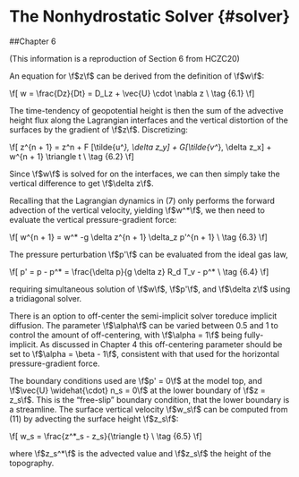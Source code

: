 The Nonhydrostatic Solver {#solver}
=========================================

##Chapter 6

(This information is a reproduction of Section 6 from HCZC20)

An equation for \f$z\f$ can be derived from the definition of \f$w\f$:

\f[
 w = \frac{Dz}{Dt} = D_Lz + \vec{U} \cdot \nabla z  \\ \tag {6.1}
  \f]

The time-tendency of geopotential height is then the sum of the advective height flux along the Lagrangian interfaces and the vertical distortion of the surfaces by the gradient of \f$z\f$. Discretizing:

\f[
 z^{n + 1} = z^n + F [\tilde{u^*}, \delta z_y] + G[\tilde{v^*}, \delta z_x] + w^{n + 1} \triangle t  \\ \tag {6.2} 
  \f]

Since \f$w\f$ is solved for on the interfaces, we can then simply take the vertical difference to get \f$\delta z\f$.

Recalling that the Lagrangian dynamics in (7) only performs the forward advection of the vertical velocity, yielding \f$w^*\f$, we then need to evaluate the vertical pressure-gradient force:

\f[
 w^{n + 1} = w^* -g \delta z^{n + 1} \delta_z p'^{n + 1}  \\ \tag {6.3}
  \f]

The pressure perturbation \f$p'\f$ can be evaluated from the ideal gas law,

\f[
 p' = p  - p^* = \frac{\delta p}{g \delta z} R_d T_v - p^*  \\ \tag {6.4}
  \f]

requiring simultaneous solution of \f$w\f$, \f$p'\f$, and \f$\delta z\f$ using a tridiagonal solver.

There is an option to off-center the semi-implicit solver toreduce implicit diffusion. The parameter \f$\alpha\f$ can be varied between 0.5 and 1 to control the amount of off-centering, with \f$\alpha = 1\f$ being fully-implicit.  As discussed in Chapter 4 this off-centering parameter should be set to \f$\alpha = \beta - 1\f$, consistent with that used for the horizontal pressure-gradient force.

The boundary conditions used are \f$p' = 0\f$ at the model top, and \f$\vec{U} \widehat{\cdot} n_s = 0\f$ at the lower boundary of \f$z = z_s\f$. This is the “free-slip” boundary condition, that the lower boundary is a streamline.  The surface vertical velocity \f$w_s\f$ can be computed from (11) by advecting the surface height \f$z_s\f$:

\f[
 w_s = \frac{z^*_s - z_s}{\triangle t}  \\ \tag {6.5}
  \f]

where \f$z_s^*\f$ is the advected value and \f$z_s\f$ the height of the topography.
